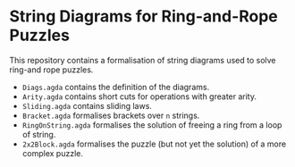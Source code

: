 # String Diagrams for Ring-and-Rope Puzzles

This repository contains a formalisation of string diagrams used to
solve ring-and rope puzzles.

* `Diags.agda` contains the definition of the diagrams.
* `Arity.agda` contains short cuts for operations with greater arity.
* `Sliding.agda` contains sliding laws.
* `Bracket.agda` formalises brackets over `n` strings.
* `RingOnString.agda` formalises the solution of freeing a ring from a loop of string.
* `2x2Block.agda` formalises the puzzle (but not yet the solution) of a more complex puzzle.
